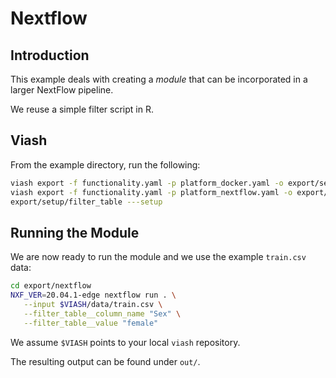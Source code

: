 Nextflow
================

## Introduction

This example deals with creating a *module* that can be incorporated in
a larger NextFlow pipeline.

We reuse a simple filter script in R.

## Viash

From the example directory, run the following:

``` sh
viash export -f functionality.yaml -p platform_docker.yaml -o export/setup/
viash export -f functionality.yaml -p platform_nextflow.yaml -o export/nextflow
export/setup/filter_table ---setup
```

## Running the Module

We are now ready to run the module and we use the example `train.csv`
data:

``` sh
cd export/nextflow
NXF_VER=20.04.1-edge nextflow run . \
   --input $VIASH/data/train.csv \
   --filter_table__column_name "Sex" \
   --filter_table__value "female"
```

We assume `$VIASH` points to your local `viash` repository.

The resulting output can be found under `out/`.
